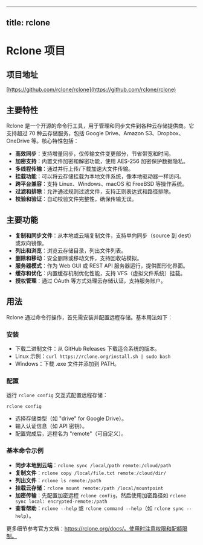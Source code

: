 
---
title: rclone
---

# Rclone 项目

## 项目地址
[https://github.com/rclone/rclone](https://github.com/rclone/rclone)

## 主要特性
Rclone 是一个开源的命令行工具，用于管理和同步文件到各种云存储提供商。它支持超过 70 种云存储服务，包括 Google Drive、Amazon S3、Dropbox、OneDrive 等。核心特性包括：
- **高效同步**：支持增量同步，仅传输文件变更部分，节省带宽和时间。
- **加密支持**：内置文件加密和解密功能，使用 AES-256 加密保护数据隐私。
- **多线程传输**：通过并行上传/下载加速大文件传输。
- **挂载功能**：可以将云存储挂载为本地文件系统，像本地驱动器一样访问。
- **跨平台兼容**：支持 Linux、Windows、macOS 和 FreeBSD 等操作系统。
- **过滤和排除**：允许通过规则过滤文件，支持正则表达式和路径排除。
- **校验和验证**：自动校验文件完整性，确保传输无误。

## 主要功能
- **复制和同步文件**：从本地或云端复制文件，支持单向同步（source 到 dest）或双向镜像。
- **列出和浏览**：浏览云存储目录，列出文件列表。
- **删除和移动**：安全删除或移动文件，支持回收站模拟。
- **服务器模式**：作为 Web GUI 或 REST API 服务器运行，提供图形化界面。
- **缓存和优化**：内置缓存机制优化性能，支持 VFS（虚拟文件系统）挂载。
- **授权管理**：通过 OAuth 等方式处理云存储认证，支持服务账户。

## 用法
Rclone 通过命令行操作，首先需安装并配置远程存储。基本用法如下：

### 安装
- 下载二进制文件：从 GitHub Releases 下载适合系统的版本。
- Linux 示例：`curl https://rclone.org/install.sh | sudo bash`
- Windows：下载 .exe 文件并添加到 PATH。

### 配置
运行 `rclone config` 交互式配置远程存储：
```
rclone config
```
- 选择存储类型（如 "drive" for Google Drive）。
- 输入认证信息（如 API 密钥）。
- 配置完成后，远程名为 "remote"（可自定义）。

### 基本命令示例
- **同步本地到云端**：`rclone sync /local/path remote:/cloud/path`
- **复制文件**：`rclone copy /local/file.txt remote:/cloud/dir/`
- **列出文件**：`rclone ls remote:/path`
- **挂载云存储**：`rclone mount remote:/path /local/mountpoint`
- **加密传输**：先配置加密远程 `rclone config`，然后使用加密路径如 `rclone sync local: encrypted-remote:/path`
- **查看帮助**：`rclone --help` 或 `rclone command --help`（如 `rclone sync --help`）。

更多细节参考官方文档：https://rclone.org/docs/。使用时注意权限和配额限制。